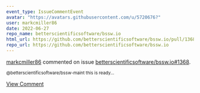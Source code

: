 ```yaml
---
event_type: IssueCommentEvent
avatar: "https://avatars.githubusercontent.com/u/5720676?"
user: markcmiller86
date: 2022-06-27
repo_name: betterscientificsoftware/bssw.io
html_url: https://github.com/betterscientificsoftware/bssw.io/pull/1368
repo_url: https://github.com/betterscientificsoftware/bssw.io
---
```


<a href='https://github.com/markcmiller86' target='_blank'>markcmiller86</a> commented on issue <a href='https://github.com/betterscientificsoftware/bssw.io/pull/1368' target='_blank'>betterscientificsoftware/bssw.io#1368</a>.

<small>@betterscientificsoftware/bssw-maint this is ready...</small>

<a href='https://github.com/betterscientificsoftware/bssw.io/pull/1368' target='_blank'>View Comment</a>